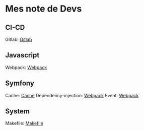 Mes note de Devs
================

CI-CD
-----

Gitlab: [Gitlab](ci-ci/gitlab.md)

Javascript
----------

Webpack: [Webpack](javascript/webpack.md)

Symfony
-------

Cache: [Cache](symfony/cache.md)
Dependency-injection: [Webpack](symfony/dependency-injection.md)
Event: [Webpack](symfony/event.md)

System
------

Makefile: [Makefile](system/makefile.md)